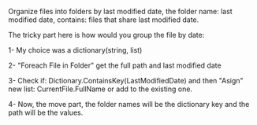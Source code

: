 Organize files into folders by last modified date, the folder name: last modified date, contains: files that share last modified date.

The tricky part here is how would you group the file by date:

1- My choice was a dictionary(string, list<string>)

2- "Foreach File in Folder" get the full path and last modified date

3- Check if: Dictionary.ContainsKey(LastModifiedDate) and then "Asign" new list: CurrentFile.FullName or add to the existing one.

4- Now, the move part, the folder names will be the dictionary key and the path will be the values.

